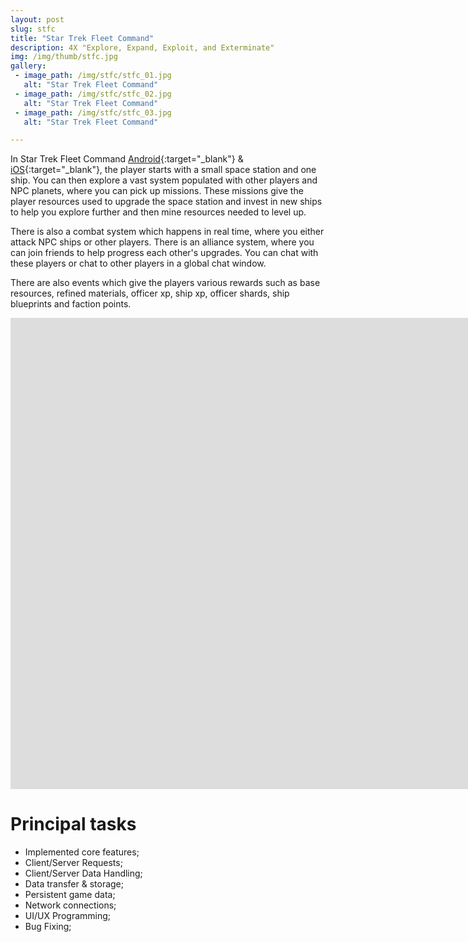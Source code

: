 ```yaml
---
layout: post
slug: stfc
title: "Star Trek Fleet Command"
description: 4X "Explore, Expand, Exploit, and Exterminate"
img: /img/thumb/stfc.jpg
gallery:
 - image_path: /img/stfc/stfc_01.jpg
   alt: "Star Trek Fleet Command"
 - image_path: /img/stfc/stfc_02.jpg
   alt: "Star Trek Fleet Command"
 - image_path: /img/stfc/stfc_03.jpg
   alt: "Star Trek Fleet Command"

---
```


In Star Trek Fleet Command [Android](https://play.google.com/store/apps/details?id=com.scopely.startrek&hl=en_IE){:target="_blank"} & [iOS](https://apps.apple.com/us/app/star-trek-fleet-command/id1427744264){:target="_blank"}, the player starts with a small space station and one ship. You can then explore a vast system populated with other players and NPC planets, where you can pick up missions. These missions give the player resources used to upgrade the space station and invest in new ships to help you explore further and then mine resources needed to level up.

There is also a combat system which happens in real time, where you either attack NPC ships or other players. There is an alliance system, where you can join friends to help progress each other's upgrades. You can chat with these players or chat to other players in a global chat window.

There are also events which give the players various rewards such as base resources, refined materials, officer xp, ship xp, officer shards, ship blueprints and faction points.

<p style="text-align:center"><iframe width="1903" height="754" src="https://www.youtube.com/embed/dRGC2wyCVgw" title="Star Trek Fleet Command Trailer" frameborder="0" allow="accelerometer; autoplay; clipboard-write; encrypted-media; gyroscope; picture-in-picture; web-share" allowfullscreen></iframe></p>

# Principal tasks
- Implemented core features;
- Client/Server Requests;
- Client/Server Data Handling;
- Data transfer & storage;
- Persistent game data;
- Network connections;
- UI/UX Programming;
- Bug Fixing;
